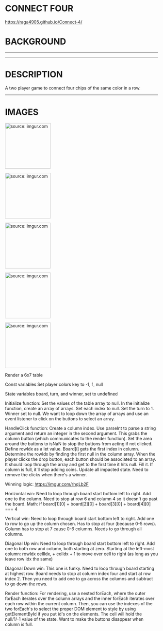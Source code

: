 # CONNECT FOUR

https://raga4905.github.io/Connect-4/ 

# BACKGROUND 



____


____

# DESCRIPTION

A two player game to connect four chips of the same color in a row. 

____

# IMAGES 

<a href="https://imgur.com/Q4B0Eyq"><img src="https://i.imgur.com/Q4B0Eyq.png" title="source: imgur.com" height= 150px width= 150px/></a>

<a href="https://imgur.com/aiLyhMb"><img src="https://i.imgur.com/aiLyhMb.png" title="source: imgur.com" height= 150px width= 150px/></a>

<a href="https://imgur.com/n0n07ZT"><img src="https://i.imgur.com/n0n07ZT.png" title="source: imgur.com" height= 150px width= 150px/></a>

<a href="https://imgur.com/pZY1RoB"><img src="https://i.imgur.com/pZY1RoB.png" title="source: imgur.com" height= 150px width= 150px/></a>

<a href="https://imgur.com/aCy4rCg"><img src="https://i.imgur.com/aCy4rCg.png" title="source: imgur.com" height= 150px width= 150px/></a>

Render a 6x7 table

Const variables
    Set player colors key to -1, 1, null

State variables
    board, turn, and winner, set to undefined

Initialize function: 
Set the values of the table array to null. In the initialize function, create an array of arrays. Set each index to null. Set the turn to 1. Winner set to null. We want to loop down the array of arrays and use an event listener to click on the buttons to select an array. 

HandleClick function:
Create a column index. Use parseInt to parse a string argument and return an integer in the second argument. This grabs the column button (which communicates to the render function). Set the area around the buttons to isNaN to stop the buttons from acting if not clicked. Define rowIdx as a let value. Board[i] gets the first index in column. Determine the rowIdx by finding the first null in the column array. When the player clicks the drop button, each button should be associated to an array. It should loop through the array and get to the first time it hits null. Fill it. If column is full, it'll stop adding coins. Update all impacted state. Need to remove the clicks when there's a winner. 

Winning logic:
https://imgur.com/rhqLb2F

Horizontal win: 
Need to loop through board start bottom left to right.
Add one to the column. Need to stop at row 6 and column 4 so it doesn't go past the board. Math: 
if board[1][0] + board[2][0] + board[3][0] + board[4][0] === 4

Vertical win: 
Need to loop through board start bottom left to right.
Add one to row to go up the column chosen. Has to stop at four (because 0-5 rows). Column has to stop at 7 cause 0-6 columns. Needs to go through all columns. 

Diagonal Up win: 
Need to loop through board start bottom left to right.
Add one to both row and column, both starting at zero. 
Starting at the left-most column: rowIdx cellIdx, + colIdx + 1 to move over cell to right (as long as you leave row idx the same)

Diagonal Down win: 
This one is funky. Need to loop through board starting at highest row. Board needs to stop at column index four and start at row index 2. Then you need to add one to go across the columns and subtract to go down the rows. 

Render function: 
For rendering, use a nested forEach, where the outer forEach iterates over the column arrays and the inner forEach iterates over each row within the current column.  Then, you can use the indexes of the two forEach's to select the proper DOM element to style  by using getElementById if you put id's on the elements. 
The cell will hold the null/1/-1 value of the state.
Want to make the buttons disappear when column is full. 
